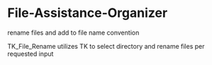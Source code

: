 # File-Assistance-Organizer
rename files and add to file name convention


TK_File_Rename
utilizes TK to select directory and rename files per requested input
